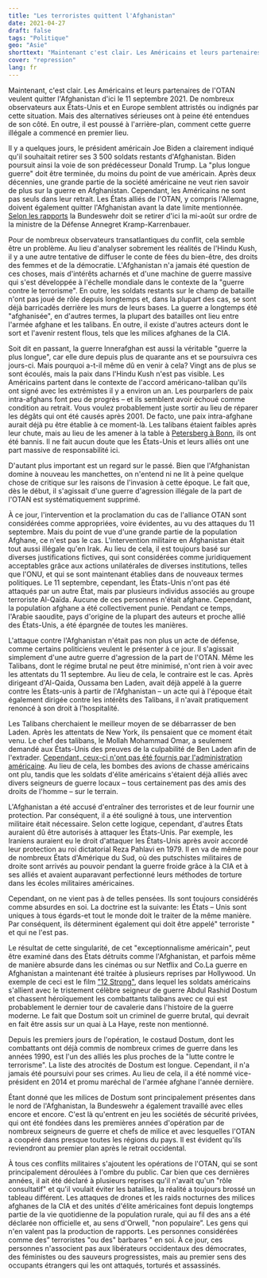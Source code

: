 ```yaml
---
title: "Les terroristes quittent l'Afghanistan"
date: 2021-04-27
draft: false
tags: "Politique"
geo: "Asie"
shorttext: "Maintenant c'est clair. Les Américains et leurs partenaires de l'OTAN veulent quitter l'Afghanistan d'ici le 11 septembre 2021."
cover: "repression"
lang: fr
---
```


Maintenant, c'est clair. Les Américains et leurs partenaires de l'OTAN veulent quitter l'Afghanistan d'ici le 11 septembre 2021. De nombreux observateurs aux États-Unis et en Europe semblent attristés ou indignés par cette situation. Mais des alternatives sérieuses ont à peine été entendues de son côté. En outre, il est poussé à l'arrière-plan, comment cette guerre illégale a commencé en premier lieu.

Il y a quelques jours, le président américain Joe Biden a clairement indiqué qu'il souhaitait retirer ses 3 500 soldats restants d'Afghanistan. Biden poursuit ainsi la voie de son prédécesseur Donald Trump. La "plus longue guerre" doit être terminée, du moins du point de vue américain. Après deux décennies, une grande partie de la société américaine ne veut rien savoir de plus sur la guerre en Afghanistan. Cependant, les Américains ne sont pas seuls dans leur retrait. Les États alliés de l'OTAN, y compris l'Allemagne, doivent également quitter l'Afghanistan avant la date limite mentionnée. [Selon les rapports](https://www.spiegel.de/politik/deutschland/afghanistan-bundeswehr-soll-schon-mitte-august-abziehen-a-88f447f3-dcb6-4175-b859-2affe5613b70 "Bundeswehr soll schon Mitte August aus Afghanistan abziehen") la Bundeswehr doit se retirer d'ici la mi-août sur ordre de la ministre de la Défense Annegret Kramp-Karrenbauer.

Pour de nombreux observateurs transatlantiques du conflit, cela semble être un problème. Au lieu d'analyser sobrement les réalités de l'Hindu Kush, il y a une autre tentative de diffuser le conte de fées du bien-être, des droits des femmes et de la démocratie. L'Afghanistan n'a jamais été question de ces choses, mais d'intérêts acharnés et d'une machine de guerre massive qui s'est développée à l'échelle mondiale dans le contexte de la "guerre contre le terrorisme". En outre, les soldats restants sur le champ de bataille n'ont pas joué de rôle depuis longtemps et, dans la plupart des cas, se sont déjà barricadés derrière les murs de leurs bases. La guerre a longtemps été "afghanisée", en d'autres termes, la plupart des batailles ont lieu entre l'armée afghane et les talibans. En outre, il existe d'autres acteurs dont le sort et l'avenir restent flous, tels que les milices afghanes de la CIA.

Soit dit en passant, la guerre Innerafghan est aussi la véritable "guerre la plus longue", car elle dure depuis plus de quarante ans et se poursuivra ces jours-ci. Mais pourquoi a-t-il même dû en venir à cela? Vingt ans de plus se sont écoulés, mais la paix dans l'Hindu Kush n'est pas visible. Les Américains partent dans le contexte de l'accord américano-taliban qu'ils ont signé avec les extrémistes il y a environ un an. Les pourparlers de paix intra-afghans font peu de progrès – et ils semblent avoir échoué comme condition au retrait. Vous voulez probablement juste sortir au lieu de réparer les dégâts qui ont été causés après 2001. De facto, une paix intra-afghane aurait déjà pu être établie à ce moment-là. Les talibans étaient faibles après leur chute, mais au lieu de les amener à la table à [Petersberg à Bonn](https://www.faz.net/aktuell/politik/afghanistan-konferenz-neuanfang-auf-dem-petersberg-141556.html "Neuanfang auf dem Petersberg"), ils ont été bannis. Il ne fait aucun doute que les États-Unis et leurs alliés ont une part massive de responsabilité ici.

D'autant plus important est un regard sur le passé. Bien que l'Afghanistan domine à nouveau les manchettes, on n'entend ni ne lit à peine quelque chose de critique sur les raisons de l'invasion à cette époque. Le fait que, dès le début, il s'agissait d'une guerre d'agression illégale de la part de l'OTAN est systématiquement supprimé.

À ce jour, l'intervention et la proclamation du cas de l'alliance OTAN sont considérées comme appropriées, voire évidentes, au vu des attaques du 11 septembre.  Mais du point de vue d'une grande partie de la population Afghane, ce n'est pas le cas. L'intervention militaire en Afghanistan était tout aussi illégale qu'en Irak. Au lieu de cela, il est toujours basé sur diverses justifications fictives, qui sont considérées comme juridiquement acceptables grâce aux actions unilatérales de diverses institutions, telles que l'ONU, et qui se sont maintenant établies dans de nouveaux termes politiques. Le 11 septembre, cependant, les États-Unis n'ont pas été attaqués par un autre État, mais par plusieurs individus associés au groupe terroriste Al-Qaïda. Aucune de ces personnes n'était afghane. Cependant, la population afghane a été collectivement punie. Pendant ce temps, l'Arabie saoudite, pays d'origine de la plupart des auteurs et proche allié des États-Unis, a été épargnée de toutes les manières.

L'attaque contre l'Afghanistan n'était pas non plus un acte de défense, comme certains politiciens veulent le présenter à ce jour. Il s'agissait simplement d'une autre guerre d'agression de la part de l'OTAN. Même les Talibans, dont le régime brutal ne peut être minimisé, n'ont rien à voir avec les attentats du 11 septembre.  Au lieu de cela, le contraire est le cas. Après dirigeant d'Al-Qaida, Oussama ben Laden, avait déjà appelé à la guerre contre les États-unis à partir de l'Afghanistan – un acte qui à l'époque était également dirigée contre les intérêts des Talibans, il n'avait pratiquement renoncé à son droit à l'hospitalité.

Les Talibans cherchaient le meilleur moyen de se débarrasser de ben Laden. Après les attentats de New York, ils pensaient que ce moment était venu. Le chef des talibans, le Mollah Mohammad Omar, a seulement demandé aux États-Unis des preuves de la culpabilité de Ben Laden afin de l'extrader. [Cependant, ceux-ci n'ont pas été fournis par l'administration américaine](https://www.theguardian.com/world/2001/oct/14/afghanistan.terrorism5 "Bush rejects Taliban offer to hand Bin Laden over"). Au lieu de cela, les bombes des avions de chasse américains ont plu, tandis que les soldats d'élite américains s'étaient déjà alliés avec divers seigneurs de guerre locaux – tous certainement pas des amis des droits de l'homme – sur le terrain.

L'Afghanistan a été accusé d'entraîner des terroristes et de leur fournir une protection. Par conséquent, il a été souligné à tous, une intervention militaire était nécessaire. Selon cette logique, cependant, d'autres États auraient dû être autorisés à attaquer les États-Unis. Par exemple, les Iraniens auraient eu le droit d'attaquer les États-Unis après avoir accordé leur protection au roi dictatorial Reza Pahlavi en 1979. Il en va de même pour de nombreux États d'Amérique du Sud, où des putschistes militaires de droite sont arrivés au pouvoir pendant la guerre froide grâce à la CIA et à ses alliés et avaient auparavant perfectionné leurs méthodes de torture dans les écoles militaires américaines.

Cependant, on ne vient pas à de telles pensées. Ils sont toujours considérés comme absurdes en soi. La doctrine est la suivante: les États – Unis sont uniques à tous égards-et tout le monde doit le traiter de la même manière. Par conséquent, ils déterminent également qui doit être appelé" terroriste " et qui ne l'est pas.

Le résultat de cette singularité, de cet "exceptionnalisme américain", peut être examiné dans des États détruits comme l'Afghanistan, et parfois même de manière absurde dans les cinémas ou sur Netflix and Co.La guerre en Afghanistan a maintenant été traitée à plusieurs reprises par Hollywood. Un exemple de ceci est le film ["12 Strong"](https://www.kino-zeit.de/film-kritiken-trailer/operation-12-strong "12 STRONG - DIE WAHRE GESCHICHTE DER US - HORSE SOLDIERS"), dans lequel les soldats américains s'allient avec le tristement célèbre seigneur de guerre Abdul Rashid Dostum et chassent héroïquement les combattants talibans avec ce qui est probablement le dernier tour de cavalerie dans l'histoire de la guerre moderne. Le fait que Dostum soit un criminel de guerre brutal, qui devrait en fait être assis sur un quai à La Haye, reste non mentionné.

Depuis les premiers jours de l'opération, le costaud Dostum, dont les combattants ont déjà commis de nombreux crimes de guerre dans les années 1990, est l'un des alliés les plus proches de la "lutte contre le terrorisme". La liste des atrocités de Dostum est longue. Cependant, il n'a jamais été poursuivi pour ses crimes. Au lieu de cela, il a été nommé vice-président en 2014 et promu maréchal de l'armée afghane l'année dernière.

Étant donné que les milices de Dostum sont principalement présentes dans le nord de l'Afghanistan, la Bundeswehr a également travaillé avec elles encore et encore. C'est là qu'entrent en jeu les sociétés de sécurité privées, qui ont été fondées dans les premières années d'opération par de nombreux seigneurs de guerre et chefs de milice et avec lesquelles l'OTAN a coopéré dans presque toutes les régions du pays. Il est évident qu'ils reviendront au premier plan après le retrait occidental.

À tous ces conflits militaires s'ajoutent les opérations de l'OTAN, qui se sont principalement déroulées à l'ombre du public. Car bien que ces dernières années, il ait été déclaré à plusieurs reprises qu'il n'avait qu'un "rôle consultatif" et qu'il voulait éviter les batailles, la réalité a toujours brossé un tableau différent. Les attaques de drones et les raids nocturnes des milices afghanes de la CIA et des unités d'élite américaines font depuis longtemps partie de la vie quotidienne de la population rurale, qui au fil des ans a été déclarée non officielle et, au sens d'Orwell, "non populaire”. Les gens qui n'en valent pas la production de rapports. Les personnes considérées comme des” terroristes "ou des" barbares " en soi. À ce jour, ces personnes n'associent pas aux libérateurs occidentaux des démocrates, des féministes ou des sauveurs progressistes, mais au premier sens des occupants étrangers qui les ont attaqués, torturés et assassinés.
